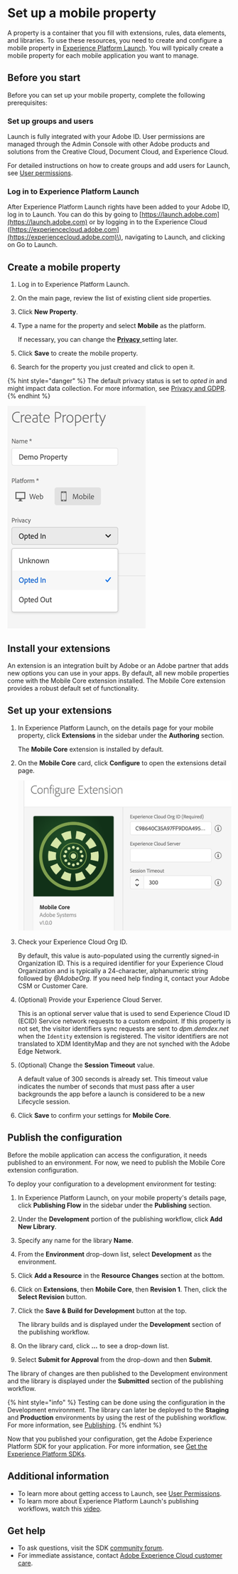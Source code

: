 # Set up a mobile property

A property is a container that you fill with extensions, rules, data elements, and libraries. To use these resources, you need to create and configure a mobile property in [Experience Platform Launch](https://launch.adobe.com). You will typically create a mobile property for each mobile application you want to manage.

## Before you start

Before you can set up your mobile property, complete the following prerequisites:

### Set up groups and users

Launch is fully integrated with your Adobe ID. User permissions are managed through the Admin Console with other Adobe products and solutions from the Creative Cloud, Document Cloud, and Experience Cloud.

For detailed instructions on how to create groups and add users for Launch, see [User permissions](https://experienceleague.adobe.com/docs/launch/using/admin/user-permissions.html).

### Log in to Experience Platform Launch

After Experience Platform Launch rights have been added to your Adobe ID, log in to Launch. You can do this by going to [https://launch.adobe.com](https://launch.adobe.com) or by logging in to the Experience Cloud \([https://experiencecloud.adobe.com](https://experiencecloud.adobe.com)\), navigating to Launch, and clicking on Go to Launch.

## Create a mobile property

1. Log in to Experience Platform Launch.
2. On the main page, review the list of existing client side properties.
3. Click **New Property**.
4. Type a name for the property and select **Mobile** as the platform.

   If necessary, you can change the [**Privacy** ](../resources/privacy-and-gdpr.md#setting-privacy-status) setting later.

5. Click **Save** to create the mobile property.
6. Search for the property you just created and click to open it.

{% hint style="danger" %}
The default privacy status is set to _opted in_ and might impact data collection. For more information, see [Privacy and GDPR](../resources/privacy-and-gdpr.md).
{% endhint %}

![Setting default privacy status](../.gitbook/assets/createmobileprop.png)

## Install your extensions

An extension is an integration built by Adobe or an Adobe partner that adds new options you can use in your apps. By default, all new mobile properties come with the Mobile Core extension installed. The Mobile Core extension provides a robust default set of functionality.

## Set up your extensions

1. In Experience Platform Launch, on the details page for your mobile property, click **Extensions** in the sidebar under the **Authoring** section.

   The **Mobile Core** extension is installed by default.

2. On the **Mobile Core** card, click **Configure** to open the extensions detail page.

   ![](../.gitbook/assets/screen-shot-2018-10-02-at-5.02.05-pm-2.png)

3. Check your Experience Cloud Org ID.

   By default, this value is auto-populated using the currently signed-in Organization ID. This is a required identifier for your Experience Cloud Organization and is typically a 24-character, alphanumeric string followed by _@AdobeOrg_. If you need help finding it, contact your Adobe CSM or Customer Care.

4. \(Optional\) Provide your Experience Cloud Server.

   This is an optional server value that is used to send Experience Cloud ID \(ECID\) Service network requests to a custom endpoint. If this property is not set, the visitor identifiers sync requests are sent to _dpm.demdex.net_ when the `Identity` extension is registered. The visitor identifiers are not translated to XDM IdentityMap and they are not synched with the Adobe Edge Network.

5. \(Optional\) Change the **Session Timeout** value.

   A default value of 300 seconds is already set. This timeout value indicates the number of seconds that must pass after a user backgrounds the app before a launch is considered to be a new Lifecycle session.

6. Click **Save** to confirm your settings for **Mobile Core**.

## Publish the configuration

Before the mobile application can access the configuration, it needs published to an environment. For now, we need to publish the Mobile Core extension configuration.

To deploy your configuration to a development environment for testing:

1. In Experience Platform Launch, on your mobile property's details page, click **Publishing Flow** in the sidebar under the **Publishing** section.
2. Under the **Development** portion of the publishing workflow, click **Add New Library**.
3. Specify any name for the library **Name**.
4. From the **Environment** drop-down list, select **Development** as the environment.
5. Click **Add a Resource** in the **Resource Changes** section at the bottom.
6. Click on **Extensions**, then **Mobile Core**, then **Revision 1**. Then, click the **Select Revision** button.
7. Click the **Save & Build for Development** button at the top.

   The library builds and is displayed under the **Development** section of the publishing workflow.

8. On the library card, click _**...**_ to see a drop-down list.
9. Select **Submit for Approval** from the drop-down and then **Submit**.

The library of changes are then published to the Development environment and the library is displayed under the **Submitted** section of the publishing workflow.

{% hint style="info" %}
Testing can be done using the configuration in the Development environment. The library can later be deployed to the **Staging** and **Production** environments by using the rest of the publishing workflow. For more information, see [Publishing](https://experienceleague.adobe.com/docs/launch/using/publish/overview.html).
{% endhint %}

Now that you published your configuration, get the Adobe Experience Platform SDK for your application. For more information, see [Get the Experience Platform SDKs](https://github.com/Adobe-Marketing-Cloud/aep-sdks-documentation/tree/1778dc6e1f03fb80abf2b448587d608d1bc5bf6a/getting-started/get-the-sdk.md).

## Additional information

* To learn more about getting access to Launch, see [User Permissions](https://experienceleague.adobe.com/docs/launch/using/admin/user-permissions.html).
* To learn more about Experience Platform Launch's publishing workflows, watch this [video](https://www.youtube.com/embed/Pe-YSn26_xI).

## Get help

* To ask questions, visit the SDK [community forum](https://experienceleaguecommunities.adobe.com/t5/adobe-experience-platform-sdks/ct-p/platform-sdk).
* For immediate assistance, contact [Adobe Experience Cloud customer care](https://helpx.adobe.com/contact/enterprise-support.ec.html).

